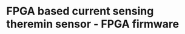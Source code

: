 FPGA based current sensing theremin sensor - FPGA firmware
==========================================================

